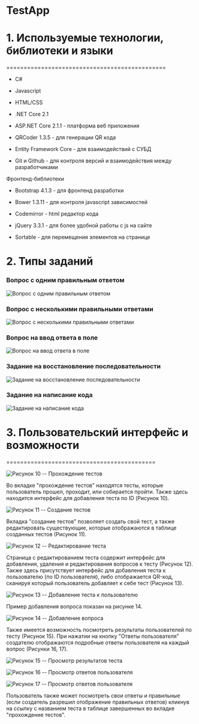 # TestApp
# 1. Используемые технологии, библиотеки и языки
==============================================

-   C\#

-   Javascript

-   HTML/CSS

-   .NET Core 2.1

-   ASP.NET Core 2.1.1 - платформа веб приложения

-   QRCoder 1.3.5 - для генерации QR кода

-   Entity Framework Core - для взаимодействий с СУБД

-   Git и Github - для контроля версий и взаимодействия между
    разработчиками

Фронтенд-библиотеки

-   Bootstrap 4.1.3 - для фронтенд разработки

-   Bower 1.3.11 - для контроля javascript зависимостей

-   Codemirror - html редактор кода

-   jQuery 3.3.1 - для более удобной работы с js на сайте

-   Sortable - для перемещения элементов на странице
# 2. Типы заданий
### Вопрос с одним правильным ответом
![](images/q1.png?raw=true "Вопрос с одним правильным ответом")
### Вопрос с несколькими правильными ответами
![](images/q2.png?raw=true "Вопрос с несколькими правильными ответами")
### Вопрос на ввод ответа в поле
![](images/q3.png?raw=true "Вопрос на ввод ответа в поле")
### Задание на восстановление последовательности
![](images/q4.png?raw=true "Задание на восстановление последовательности")
### Задание на написание кода
![](images/q5.png?raw=true "Задание на написание кода")

# 3. Пользовательский интерфейс и возможности
===========================================

![](images/image10.png?raw=true "Рисунок 10 -- Прохождение тестов")




Во вкладке "прохождение тестов" находятся тесты, которые пользователь
прошел, проходит, или собирается пройти. Также здесь находится интерфейс
для добавления теста по ID (Рисунок 10).

![](images/image11.png?raw=true "Рисунок 11 -- Создание тестов")

Вкладка "создание тестов" позволяет создать свой тест, а также
редактировать существующие, которые отображаются в таблице созданных
тестов (Рисунок 11).

![](images/image12.png?raw=true "Рисунок 12 -- Редактирование теста")

Страница с редактированием теста содержит интерфейс для добавления,
удаления и редактирования вопросов к тесту (Рисунок 12). Также здесь
присутствует интерфейс для добавления теста к пользователю (по ID
пользователя), либо отображается QR-код, сканируя который пользователь
добавляет к себе тест (Рисунок 13).

![](images/image13.png?raw=true "Рисунок 13 -- Добавление теста к пользователю")

Пример добавления вопроса показан на рисунке 14.

![](media/image14.png?raw=true "Рисунок 14 -- Добавление вопроса")

Также имеется возможность посмотреть результаты пользователей по тесту
(Рисунок 15). При нажатии на кнопку "Ответы пользователя" создателю
отображаются подробные ответы пользователя на каждый вопрос (Рисунки 16,
17).

![](media/image15.png?raw=true "Рисунок 15 -- Просмотр результатов теста")

![](media/image16.png?raw=true "Рисунок 16 -- Просмотр ответов пользователя")

![](media/image17.png?raw=true "Рисунок 17 -- Просмотр ответов пользователя")

Пользователь также может посмотреть свои ответы и правильные (если
создатель разрешил отображение правильных ответов) кликнув на ссылку с
названием теста в таблице завершенных во вкладке "прохождение тестов".


